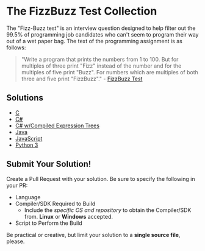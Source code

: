 # The FizzBuzz Test Collection

The "Fizz-Buzz test" is an interview question designed to help filter out the 99.5% of programming job candidates who can't seem to program their way out of a wet paper bag. The text of the programming assignment is as follows: 

> "Write a program that prints the numbers from 1 to 100. But for multiples of three print "Fizz" instead of the number and for the multiples of five print "Buzz". For numbers which are multiples of both three and five print "FizzBuzz"." - [FizzBuzz Test](http://wiki.c2.com/?FizzBuzzTest)

## Solutions

* [C](src/C)
* [C#](src/CSharp)
* [C# w/Compiled Expression Trees](src/CSharpExpressions)
* [Java](src/Java)
* [JavaScript](src/JavaScript)
* [Python 3](src/Python)

## Submit Your Solution!

Create a Pull Request with your solution.  Be sure to specify the following in your PR:

* Language
* Compiler/SDK Required to Build    
  * Include the _specific OS and repository_ to obtain the Compiler/SDK from.  **Linux** or **Windows** accepted.
* Script to Perform the Build

Be practical or creative, but limit your solution to a **single source file**, please.

